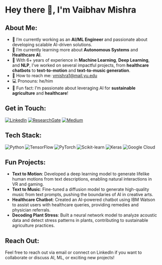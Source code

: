 # Hey there 👋, I'm Vaibhav Mishra

## About Me:
- 🔭 I’m currently working as an **AI/ML Engineer** and passionate about developing scalable AI-driven solutions.
- 🌱 I’m currently learning more about **Autonomous Systems** and **Healthcare AI**.
- 💼 With 6+ years of experience in **Machine Learning**, **Deep Learning**, and **NLP**, I’ve worked on several impactful projects, from **healthcare chatbots** to **text-to-motion** and **text-to-music generation**.
- 📧 How to reach me: [vmishra1@mail.yu.edu](mailto:vmishra1@mail.yu.edu)
- 💻 Pronouns: he/him
- 🎉 Fun fact: I’m passionate about leveraging AI for **sustainable agriculture** and **healthcare**!

## Get in Touch:
[![LinkedIn](https://img.shields.io/badge/LinkedIn-0077B5?style=for-the-badge&logo=linkedin&logoColor=white)](https://www.linkedin.com/in/vaibhav-r-mishra/)
[![ResearchGate](https://img.shields.io/badge/ResearchGate-00CCBB?style=for-the-badge&logo=researchgate&logoColor=white)](https://www.researchgate.net/profile/Vaibhav-Mishra-39/research)
[![Medium](https://img.shields.io/badge/Medium-12100E?style=for-the-badge&logo=medium&logoColor=white)](https://medium.com/@mishra99vaibhav)


## Tech Stack:
![Python](https://img.shields.io/badge/python-%2314354C.svg?style=for-the-badge&logo=python&logoColor=white)
![TensorFlow](https://img.shields.io/badge/TensorFlow-%23FF6F00.svg?style=for-the-badge&logo=TensorFlow&logoColor=white)
![PyTorch](https://img.shields.io/badge/PyTorch-%23EE4C2C.svg?style=for-the-badge&logo=PyTorch&logoColor=white)
![Scikit-learn](https://img.shields.io/badge/scikit--learn-%23F7931E.svg?style=for-the-badge&logo=scikit-learn&logoColor=white)
![Keras](https://img.shields.io/badge/Keras-%23D00000.svg?style=for-the-badge&logo=Keras&logoColor=white)
![Google Cloud](https://img.shields.io/badge/GoogleCloud-%234285F4.svg?style=for-the-badge&logo=google-cloud&logoColor=white)

## Fun Projects:
- **Text to Motion**: Developed a deep learning model to generate lifelike human motions from text descriptions, enabling natural interactions in VR and gaming.
- **Text to Music**: Fine-tuned a diffusion model to generate high-quality music from text prompts, pushing the boundaries of AI in creative arts.
- **Healthcare Chatbot**: Created an AI-powered chatbot using IBM Watson to assist users with healthcare queries, providing remedies and physician referrals.
- **Decoding Plant Stress**: Built a neural network model to analyze acoustic data and detect stress patterns in plants, contributing to sustainable agriculture practices.

## Reach Out:
Feel free to reach out via email or connect on LinkedIn if you want to collaborate or discuss AI, ML, or exciting new projects!
